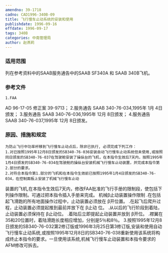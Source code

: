 ```yaml
---
amendno: 39-1718
cadno: CAD1996-340B-09
title: 飞行慢车止动系统的安装和使用
publishdate: 1996-09-16
effdate: 1996-09-17
tags: 340B
categories: 中南管理局
author: 赵燕莉
---
```


### 适用范围 
列在参考资料中的SAAB服务通告中的SAAB SF340A 和 SAAB 340B飞机。

<!--more-->
### 参考文件
    1.FAA 
AD 96-17-05 修正案 39-9713；
    2.服务通告 SAAB 340-76-034,1995年 1月 4日颁发；
    3.服务通告 SAAB 340-76-036,1995年 12月 8日颁发；
    4.服务通告 SAAB 340-76-037,1995年 12月 8日颁发。

### 原因、措施和规定 
    为防止飞行中功率杆移到飞行慢车止动点后，除非已执行, 必须完成下列工作： 
    1.对已按照1995年12月8日颁发的SB340-76-036安装自动飞行慢车止动系统但未使用,或按照同日颁发的SB340-76-037在驾驶舱安装了操纵台的飞机，在本指令生效后7天内，按照1995年1月4日颁发的SB340-76-034在驾驶舱的操纵台安装机械飞行慢车止动装置，并完成本指令第2.部分的要求。 
    2.对符合本指令第1.部分的飞机和在本指令生效前已按照1995年1月4日颁发的SB340-76-034，在控制面板上安装了机械飞行慢车止动

  
装置的飞机,在本指令生效后7天内，修改FAA批准的飞行手册的限制段，使包括下列操作限制。可通过把本指令插入手册来完成。 机械β止动装置操作限制    .在包括起飞滑跑的所有地面操作过程中，止动装置必须放在 β开位置。    .在起飞后爬升过程，止动装置必须提起推到最前并放下在 β止动
位。    .从以后的飞行阶段到着陆，止动装置必须保持在 β止动位。    .着陆后立即提起止动装置并放到 β开位。    .襟翼在35和20位置时，着陆滑跑长度相应增加，分别是5％和8％。
    3.按照1995年12月8日颁发的SB340-76-032第2修订版或1996年3月25日第3修订版,安装和使用自动飞行慢车止动系统,或按照1995年12月8日的SB340-76-038重新使用该系统将构成终止本指令的要求。一旦使用该系统,机械飞行慢车止动装置和本指令要求的AFM修改可拆去。

